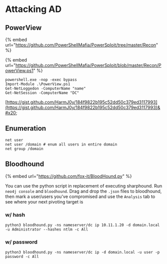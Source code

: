 # Attacking AD

## PowerView

{% embed url="https://github.com/PowerShellMafia/PowerSploit/tree/master/Recon" %}

{% embed url="https://github.com/PowerShellMafia/PowerSploit/blob/master/Recon/PowerView.ps1" %}

```
powershell.exe -nop -exec bypass
Import-Module .\PowerView.ps1
Get-NetLoggedon -ComputerName "name"
Get-NetSession -ComputerName "DC"
```

[https://gist.github.com/HarmJ0y/184f9822b195c52dd50c379ed3117993](https://gist.github.com/HarmJ0y/184f9822b195c52dd50c379ed3117993)&#x20;

## Enumeration

```
net user
net user /domain # enum all users in entire domain
net group /domain
```

## Bloodhound

{% embed url="https://github.com/fox-it/BloodHound.py" %}

You can use the python script in replacement of executing sharphound. Run `neo4j console` and `bloodhound`. Drag and drop the `.json` files to bloodhound, then mark a user/users you've compromised and use the `Analysis` tab to see where your next pivoting target is

### w/ hash

```
python3 bloodhound.py -ns nameserver/dc ip 10.11.1.20 -d domain.local -u Administrator --hashes ntlm -c All
```

### w/ password

```
python3 bloodhound.py -ns nameserver/dc ip -d domain.local -u user -p password -c All
```
